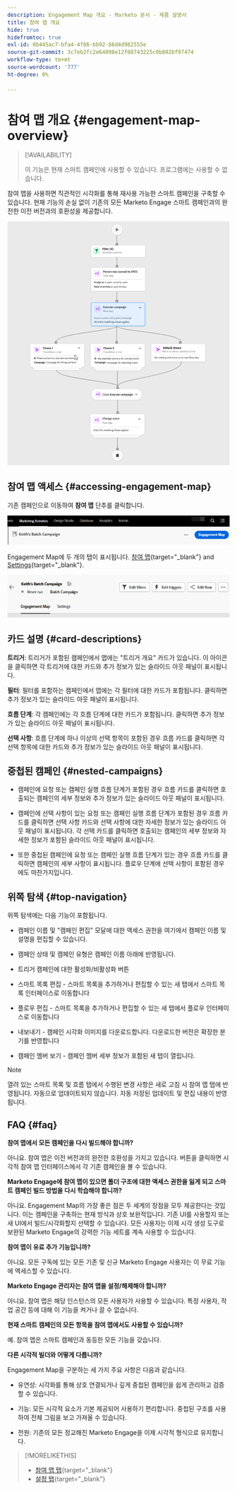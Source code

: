```yaml
---
description: Engagement Map 개요 - Marketo 문서 - 제품 설명서
title: 참여 맵 개요
hide: true
hidefromtoc: true
exl-id: 0b445ac7-bfa4-4f86-bb92-86d4d982555e
source-git-commit: 3c7eb2fc2e64898e12f08743225c0b802bf97474
workflow-type: tm+mt
source-wordcount: '777'
ht-degree: 0%

---
```


# 참여 맵 개요 {#engagement-map-overview}

>[!AVAILABILITY]
>
>이 기능은 현재 스마트 캠페인에 사용할 수 있습니다. 프로그램에는 사용할 수 없습니다.

참여 맵을 사용하면 직관적인 시각화를 통해 재사용 가능한 스마트 캠페인을 구축할 수 있습니다. 현재 기능의 손실 없이 기존의 모든 Marketo Engage 스마트 캠페인과의 완전한 이전 버전과의 호환성을 제공합니다.

![](assets/engagement-map-overview-1.png)

## 참여 맵 액세스 {#accessing-engagement-map}

기존 캠페인으로 이동하여 **참여 맵** 단추를 클릭합니다.

![](assets/engagement-map-overview-2.png)

Engagement Map에 두 개의 탭이 표시됩니다. [참여 맵](/help/marketo/product-docs/core-marketo-concepts/engagement-map/engagement-map-tab.md){target="_blank"} and [Settings](/help/marketo/product-docs/core-marketo-concepts/engagement-map/settings-tab.md){target="_blank"}.

![](assets/engagement-map-overview-3.png)

## 카드 설명 {#card-descriptions}

**트리거**: 트리거가 포함된 캠페인에서 맵에는 &quot;트리거 개요&quot; 카드가 있습니다. 이 아이콘을 클릭하면 각 트리거에 대한 카드와 추가 정보가 있는 슬라이드 아웃 패널이 표시됩니다.

**필터**: 필터를 포함하는 캠페인에서 맵에는 각 필터에 대한 카드가 포함됩니다. 클릭하면 추가 정보가 있는 슬라이드 아웃 패널이 표시됩니다.

**흐름 단계**: 각 캠페인에는 각 흐름 단계에 대한 카드가 포함됩니다. 클릭하면 추가 정보가 있는 슬라이드 아웃 패널이 표시됩니다.

**선택 사항**: 흐름 단계에 하나 이상의 선택 항목이 포함된 경우 흐름 카드를 클릭하면 각 선택 항목에 대한 카드와 추가 정보가 있는 슬라이드 아웃 패널이 표시됩니다.

## 중첩된 캠페인 {#nested-campaigns}

* 캠페인에 요청 또는 캠페인 실행 흐름 단계가 포함된 경우 흐름 카드를 클릭하면 호출되는 캠페인의 세부 정보와 추가 정보가 있는 슬라이드 아웃 패널이 표시됩니다.

* 캠페인에 선택 사항이 있는 요청 또는 캠페인 실행 흐름 단계가 포함된 경우 흐름 카드를 클릭하면 선택 사항 카드와 선택 사항에 대한 자세한 정보가 있는 슬라이드 아웃 패널이 표시됩니다. 각 선택 카드를 클릭하면 호출되는 캠페인의 세부 정보와 자세한 정보가 포함된 슬라이드 아웃 패널이 표시됩니다.

* 또한 중첩된 캠페인에 요청 또는 캠페인 실행 흐름 단계가 있는 경우 흐름 카드를 클릭하면 캠페인의 세부 사항이 표시됩니다. 플로우 단계에 선택 사항이 포함된 경우에도 마찬가지입니다.

## 위쪽 탐색 {#top-navigation}

위쪽 탐색에는 다음 기능이 포함됩니다.

* 캠페인 이름 및 &quot;캠페인 편집&quot; 모달에 대한 액세스 권한을 여기에서 캠페인 이름 및 설명을 편집할 수 있습니다.

* 캠페인 상태 및 캠페인 유형은 캠페인 이름 아래에 반영됩니다.

* 트리거 캠페인에 대한 활성화/비활성화 버튼

* 스마트 목록 편집 - 스마트 목록을 추가하거나 편집할 수 있는 새 탭에서 스마트 목록 인터페이스로 이동합니다

* 플로우 편집 - 스마트 목록을 추가하거나 편집할 수 있는 새 탭에서 플로우 인터페이스로 이동합니다

* 내보내기 - 캠페인 시각화 이미지를 다운로드합니다. 다운로드한 버전은 확장한 분기를 반영합니다

* 캠페인 멤버 보기 - 캠페인 멤버 세부 정보가 포함된 새 탭이 열립니다.

>[!NOTE]
>
>열려 있는 스마트 목록 및 흐름 탭에서 수행된 변경 사항은 새로 고침 시 참여 맵 탭에 반영됩니다. 자동으로 업데이트되지 않습니다. 자동 저장된 업데이트 및 편집 내용이 반영됩니다.

## FAQ {#faq}

**참여 맵에서 모든 캠페인을 다시 빌드해야 합니까?**

아니요. 참여 맵은 이전 버전과의 완전한 호환성을 가지고 있습니다. 버튼을 클릭하면 시각적 참여 맵 인터페이스에서 각 기존 캠페인을 볼 수 있습니다.

**Marketo Engage에 참여 맵이 있으면 폴더 구조에 대한 액세스 권한을 잃게 되고 스마트 캠페인 빌드 방법을 다시 학습해야 합니까?**

아니요. Engagement Map의 가장 좋은 점은 두 세계의 장점을 모두 제공한다는 것입니다. 이는 캠페인을 구축하는 현재 방식과 상호 보완적입니다. 기존 UI를 사용할지 또는 새 UI에서 빌드/시각화할지 선택할 수 있습니다. 모든 사용자는 이제 시각 생성 도구로 보완된 Marketo Engage의 강력한 기능 세트를 계속 사용할 수 있습니다.

**참여 맵이 유료 추가 기능입니까?**

아니요. 모든 구독에 있는 모든 기존 및 신규 Marketo Engage 사용자는 이 무료 기능에 액세스할 수 있습니다.

**Marketo Engage 관리자는 참여 맵을 설정/해제해야 합니까?**

아니요. 참여 맵은 해당 인스턴스의 모든 사용자가 사용할 수 있습니다. 특정 사용자, 작업 공간 등에 대해 이 기능을 켜거나 끌 수 없습니다.

**현재 스마트 캠페인의 모든 항목을 참여 맵에서도 사용할 수 있습니까?**

예. 참여 맵은 스마트 캠페인과 동등한 모든 기능을 갖습니다.

**다른 시각적 빌더와 어떻게 다릅니까?**

Engagement Map을 구분하는 세 가지 주요 사항은 다음과 같습니다.

* 유연성: 시각화를 통해 상호 연결되거나 깊게 중첩된 캠페인을 쉽게 관리하고 검증할 수 있습니다.

* 기능: 모든 시각적 요소가 기본 제공되어 사용하기 편리합니다. 중첩된 구조를 사용하여 전체 그림을 보고 가져올 수 있습니다.

* 전원: 기존의 모든 정교해진 Marketo Engage을 이제 시각적 형식으로 유지합니다.

>[!MORELIKETHIS]
>
>* [참여 맵 탭](/help/marketo/product-docs/core-marketo-concepts/engagement-map/engagement-map-tab.md){target="_blank"}
>* [설정 탭](/help/marketo/product-docs/core-marketo-concepts/engagement-map/settings-tab.md){target="_blank"}
